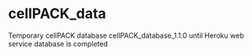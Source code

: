 cellPACK_data
=============

Temporary cellPACK database cellPACK_database_1.1.0 until Heroku web service database is completed

